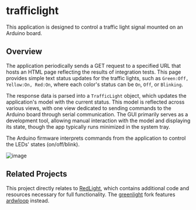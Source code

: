 # trafficlight

This application is designed to control a traffic light signal mounted on an Arduino board.

## Overview

The application periodically sends a GET request to a specified URL that hosts an HTML page reflecting the results of integration tests. This page provides simple text status updates for the traffic lights, such as `Green:Off, Yellow:On, Red:On`, where each color's status can be `On`, `Off`, or `Blinking`.

The response data is parsed into a `TrafficLight` object, which updates the application's model with the current status. This model is reflected across various views, with one view dedicated to sending commands to the Arduino board through serial communication. The GUI primarily serves as a development tool, allowing manual interaction with the model and displaying its state, though the app typically runs minimized in the system tray.

The Arduino firmware interprets commands from the application to control the LEDs' states (on/off/blink).

![image](https://github.com/user-attachments/assets/b094c2de-c429-4124-bca3-734d0a962c1b)

## Related Projects

This project directly relates to [RedLight](https://github.com/ssenegas/RedLight), which contains additional code and resources necessary for full functionality.
The [greenlight](https://github.com/llschall/greenlight) fork features [ardwloop](https://llschall.github.io/ardwloop/) instead.
